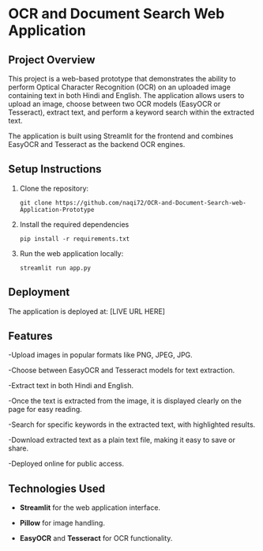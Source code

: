 # OCR and Document Search Web Application

## Project Overview
This project is a web-based prototype that demonstrates the ability to perform Optical Character Recognition (OCR) on an uploaded image containing text in both Hindi and English. The application allows users to upload an image, choose between two OCR models (EasyOCR or Tesseract), extract text, and perform a keyword search within the extracted text.

The application is built using Streamlit for the frontend and combines EasyOCR and Tesseract as the backend OCR engines.

## Setup Instructions

1. Clone the repository:
    ```
    git clone https://github.com/naqi72/OCR-and-Document-Search-web-Application-Prototype
    
    ```

2. Install the required dependencies
   ```
   pip install -r requirements.txt
   
   ```

3. Run the web application locally:
    ```
    streamlit run app.py
    ```

## Deployment
The application is deployed at: [LIVE URL HERE]

## Features
-Upload images in popular formats like PNG, JPEG, JPG.

-Choose between EasyOCR and Tesseract models for text extraction.

-Extract text in both Hindi and English.

-Once the text is extracted from the image, it is displayed clearly on the page for easy reading.

-Search for specific keywords in the extracted text, with highlighted results.

-Download extracted text as a plain text file, making it easy to save or share.

-Deployed online for public access.

## Technologies Used

- **Streamlit** for the web application interface.

- **Pillow** for image handling.

- **EasyOCR** and **Tesseract** for OCR functionality.





